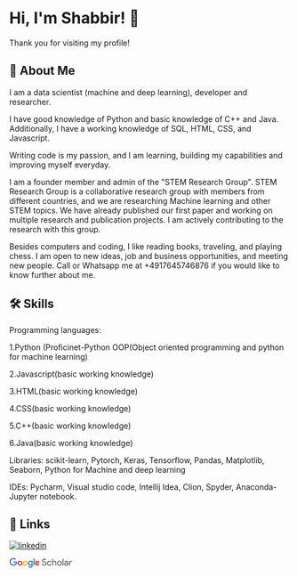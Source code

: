 
# Hi, I'm Shabbir! 👋
Thank you for visiting my profile!



## 🚀 About Me
I am a data scientist (machine and deep learning), developer and researcher.

I have good knowledge of Python and basic knowledge of C++ and Java. Additionally, I have a working knowledge of SQL, HTML, CSS, and Javascript.

Writing code is my passion, and I am learning, building my capabilities and improving myself everyday.

I am a founder member and admin of the "STEM Research Group". STEM Research Group is a collaborative research group with members from different countries, and we are researching Machine learning and other STEM topics. We have already published our first paper and working on multiple research and publication projects. I am actively contributing to the research with this group.

Besides computers and coding, I like reading books, traveling, and playing chess. I am open to new ideas, job and business opportunities, and meeting new people. Call or Whatsapp me at +4917645746876 if you would like to know further about me.



## 🛠 Skills
Programming languages:

1.Python (Proficinet-Python OOP(Object oriented programming and python for machine learning)

2.Javascript(basic working knowledge)

3.HTML(basic working knowledge)

4.CSS(basic working knowledge)

5.C++(basic working knowledge)

6.Java(basic working knowledge)

Libraries: scikit-learn, Pytorch, Keras, Tensorflow, Pandas, Matplotlib, Seaborn, Python for Machine and deep learning

IDEs: Pycharm, Visual studio code, Intellij Idea, Clion, Spyder, Anaconda-Jupyter notebook.

## 🔗 Links
[![linkedin](https://img.shields.io/badge/linkedin-0A66C2?style=for-the-badge&logo=linkedin&logoColor=white)](https://www.linkedin.com/in/sashuvo/)

[![Google scholar](https://github.com/shabbirshuvo/shabbirshuvo/blob/d554d0e903cefbb6c6ae31de3e0f6f03ea115e0d/google%20scholar.png?style=for-the-badge&logo=twitter&logoColor=white)](https://scholar.google.com/citations?user=_I8J_VwAAAAJ&hl=en&authuser=1)

